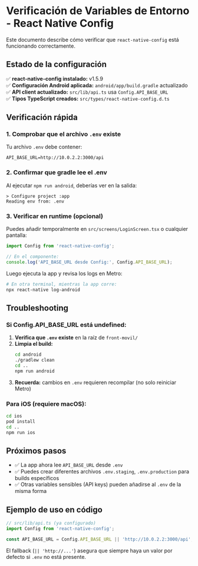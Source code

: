# Verificación de Variables de Entorno - React Native Config

Este documento describe cómo verificar que `react-native-config` está funcionando correctamente.

## Estado de la configuración

✅ **react-native-config instalado:** v1.5.9  
✅ **Configuración Android aplicada:** `android/app/build.gradle` actualizado  
✅ **API client actualizado:** `src/lib/api.ts` usa `Config.API_BASE_URL`  
✅ **Tipos TypeScript creados:** `src/types/react-native-config.d.ts`

## Verificación rápida

### 1. Comprobar que el archivo `.env` existe

Tu archivo `.env` debe contener:
```
API_BASE_URL=http://10.0.2.2:3000/api
```

### 2. Confirmar que gradle lee el .env

Al ejecutar `npm run android`, deberías ver en la salida:
```
> Configure project :app
Reading env from: .env
```

### 3. Verificar en runtime (opcional)

Puedes añadir temporalmente en `src/screens/LoginScreen.tsx` o cualquier pantalla:

```typescript
import Config from 'react-native-config';

// En el componente:
console.log('API_BASE_URL desde Config:', Config.API_BASE_URL);
```

Luego ejecuta la app y revisa los logs en Metro:
```bash
# En otra terminal, mientras la app corre:
npx react-native log-android
```

## Troubleshooting

### Si Config.API_BASE_URL está undefined:

1. **Verifica que `.env` existe** en la raíz de `front-movil/`
2. **Limpia el build:**
   ```bash
   cd android
   ./gradlew clean
   cd ..
   npm run android
   ```
3. **Recuerda:** cambios en `.env` requieren recompilar (no solo reiniciar Metro)

### Para iOS (requiere macOS):

```bash
cd ios
pod install
cd ..
npm run ios
```

## Próximos pasos

- ✅ La app ahora lee `API_BASE_URL` desde `.env`
- ✅ Puedes crear diferentes archivos `.env.staging`, `.env.production` para builds específicos
- ✅ Otras variables sensibles (API keys) pueden añadirse al `.env` de la misma forma

## Ejemplo de uso en código

```typescript
// src/lib/api.ts (ya configurado)
import Config from 'react-native-config';

const API_BASE_URL = Config.API_BASE_URL || 'http://10.0.2.2:3000/api';
```

El fallback (`|| 'http://...'`) asegura que siempre haya un valor por defecto si `.env` no está presente.
